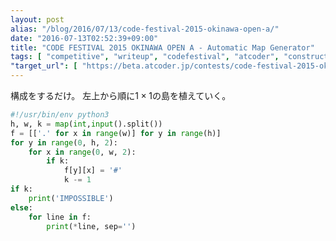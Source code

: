```yaml
---
layout: post
alias: "/blog/2016/07/13/code-festival-2015-okinawa-open-a/"
date: "2016-07-13T02:52:39+09:00"
title: "CODE FESTIVAL 2015 OKINAWA OPEN A - Automatic Map Generator"
tags: [ "competitive", "writeup", "codefestival", "atcoder", "construction" ]
"target_url": [ "https://beta.atcoder.jp/contests/code-festival-2015-okinawa-open/tasks/code_festival_2015_okinawa_a" ]
---
```


構成をするだけ。
左上から順に$1 \times 1$の島を植えていく。

``` python
#!/usr/bin/env python3
h, w, k = map(int,input().split())
f = [['.' for x in range(w)] for y in range(h)]
for y in range(0, h, 2):
    for x in range(0, w, 2):
        if k:
            f[y][x] = '#'
            k -= 1
if k:
    print('IMPOSSIBLE')
else:
    for line in f:
        print(*line, sep='')
```
